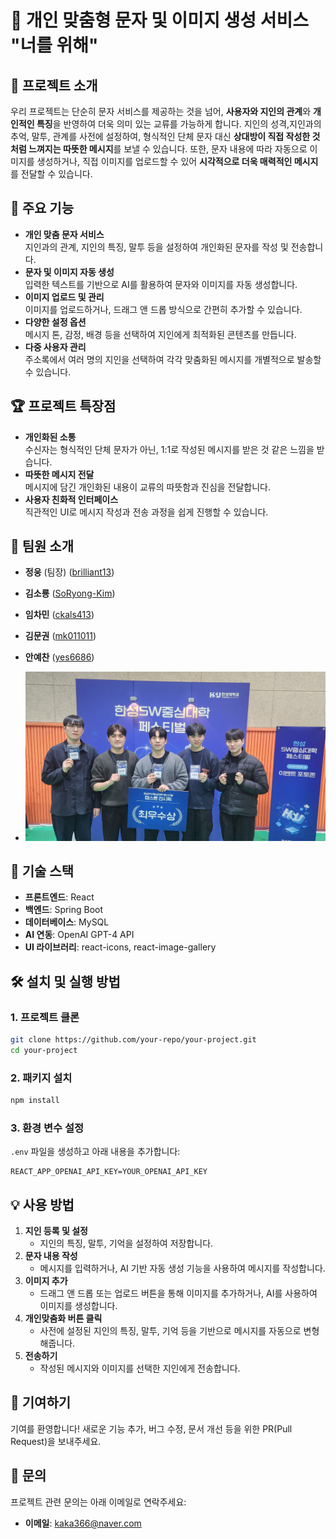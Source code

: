 # 📱 개인 맞춤형 문자 및 이미지 생성 서비스 "너를 위해"
## 📝 프로젝트 소개
우리 프로젝트는 단순히 문자 서비스를 제공하는 것을 넘어, **사용자와 지인의 관계**와 **개인적인 특징**을 반영하여 더욱 의미 있는 교류를 가능하게 합니다. 지인의 성격,지인과의 추억, 말투, 관계를 사전에 설정하여, 형식적인 단체 문자 대신 **상대방이 직접 작성한 것처럼 느껴지는 따뜻한 메시지**를 보낼 수 있습니다.
또한, 문자 내용에 따라 자동으로 이미지를 생성하거나, 직접 이미지를 업로드할 수 있어 **시각적으로 더욱 매력적인 메시지**를 전달할 수 있습니다.
## 🌟 주요 기능
- **개인 맞춤 문자 서비스**  
  지인과의 관계, 지인의 특징, 말투 등을 설정하여 개인화된 문자를 작성 및 전송합니다.
- **문자 및 이미지 자동 생성**  
  입력한 텍스트를 기반으로 AI를 활용하여 문자와 이미지를 자동 생성합니다.
- **이미지 업로드 및 관리**  
  이미지를 업로드하거나, 드래그 앤 드롭 방식으로 간편히 추가할 수 있습니다.
- **다양한 설정 옵션**  
  메시지 톤, 감정, 배경 등을 선택하여 지인에게 최적화된 콘텐츠를 만듭니다.
- **다중 사용자 관리**  
  주소록에서 여러 명의 지인을 선택하여 각각 맞춤화된 메시지를 개별적으로 발송할 수 있습니다.
## 🏆 프로젝트 특장점
- **개인화된 소통**  
  수신자는 형식적인 단체 문자가 아닌, 1:1로 작성된 메시지를 받은 것 같은 느낌을 받습니다.
- **따뜻한 메시지 전달**  
  메시지에 담긴 개인화된 내용이 교류의 따뜻함과 진심을 전달합니다.
- **사용자 친화적 인터페이스**  
  직관적인 UI로 메시지 작성과 전송 과정을 쉽게 진행할 수 있습니다.
## 👥 팀원 소개
- **정웅** (팀장) ([brilliant13](https://github.com/brilliant13))  
- **김소룡** ([SoRyong-Kim](https://github.com/SoRyong-Kim))  
- **임차민** ([ckals413](https://github.com/ckals413))  
- **김문권** ([mk011011](https://github.com/mk011011))  
- **안예찬** ([yes6686](https://github.com/yes6686))

- <img src="https://raw.githubusercontent.com/brilliant13/brilliant13/refs/heads/main/%5Bsw%5D.jpg" width="750"/>
## 🚀 기술 스택
- **프론트엔드**: React
- **백엔드**: Spring Boot
- **데이터베이스**: MySQL
- **AI 연동**: OpenAI GPT-4 API
- **UI 라이브러리**: react-icons, react-image-gallery
## 🛠️ 설치 및 실행 방법
### 1. 프로젝트 클론
```bash
git clone https://github.com/your-repo/your-project.git
cd your-project
```
### 2. 패키지 설치
```bash
npm install
```
### 3. 환경 변수 설정
`.env` 파일을 생성하고 아래 내용을 추가합니다:
```
REACT_APP_OPENAI_API_KEY=YOUR_OPENAI_API_KEY
```
## 💡 사용 방법
1. **지인 등록 및 설정**  
   - 지인의 특징, 말투, 기억을 설정하여 저장합니다.
2. **문자 내용 작성**  
   - 메시지를 입력하거나, AI 기반 자동 생성 기능을 사용하여 메시지를 작성합니다.
3. **이미지 추가**  
   - 드래그 앤 드롭 또는 업로드 버튼을 통해 이미지를 추가하거나, AI를 사용하여 이미지를 생성합니다. 
4. **개인맞춤화 버튼 클릭**  
   - 사전에 설정된 지인의 특징, 말투, 기억 등을 기반으로 메시지를 자동으로 변형해줍니다.
5. **전송하기**  
   - 작성된 메시지와 이미지를 선택한 지인에게 전송합니다.
## 🌟 기여하기
기여를 환영합니다! 새로운 기능 추가, 버그 수정, 문서 개선 등을 위한 PR(Pull Request)을 보내주세요.
## 📧 문의
프로젝트 관련 문의는 아래 이메일로 연락주세요:
- **이메일**: kaka366@naver.com

